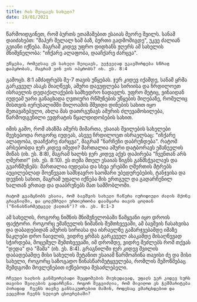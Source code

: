 ```yaml
---
title: რას შეიცავს სახელი? 
date: 19/01/2021
---
```


წარმოიდგინეთ, რომ ბურთს ეთამაშებით ესაიას მეორე შვილს. სანამ დაიძახებთ: "მაჰერ შელალ ხაშ ბაზ, ბურთი გადმომიგდე", უკვე ძალიან გვიანი იქნება. მაგრამ კიდევ უფრო დიდხანს ჟღერს ამ სახელის მნიშვნელობა: "იჩქარე ალაფობა, დააჩქარე ძარცვა".

`უწყება, რომელსაც ეს სახელი შეიცავს, უეჭველად უკავშირდება სწრაფ დაპყრობას, მაგრამ ვინ ვის იპყრობს? იხ. ეს. 8:4`

გამოცხ. 8:1 ამძაფრებს მე-7 თავის უწყებას. ჯერ კიდევ იქამდე, სანამ ყრმა გარკვეულ ასაკს მიაღწევს, აშური დაეუფლება სირიისა და ჩრდილოეთ ისრაელის დედაქალაქების სამხედრო ნადავლს. უფრო მეტიც, ვინაიდან იუდეამ უარი განაცხადა ღვთიური რწმუნების უწყების მიღებაზე, რომელიც მისთვის იერუსალიმში შილოამის მშვიდი დინების სახით იყო შეთავაზებული, ახლა მას დათრგუნავს აშურის ძლევამოსილება, წარმოდგენილი ევფრატის წყალდიდობების სახით.

იმის გამო, რომ ახაზმა აშურს მიმართა, ესაიას შვილების სახელები შეეხებოდა როგორც იუდეას, ასევე ჩრდილოეთ ისრაელსაც: "იჩქარე ალაფობა, დააჩქარე ძარცვა", მაგრამ "ნარჩენი დაბრუნდება". რატომ არსებობდა ჯერ კიდევ იმედი? მართალია აშური დატბორავს ემანუელის მიწას (იხ. ეს. 8:8), მაგრამ ხალხს ჯერ კიდევ აქვს დაპირება "ჩვენთან არს ღმერთი!" (იხ. ეს. 8:10). ეს თემა მთელ ესაიას წიგნს განმსჭვალავს და გვარწმუნებს: მართალია იუდეასა და სხვა ერებში ღმერთის მტრებს აუცილებლად  მოეწევათ სამსჯავრო საომარი უბედურებების, ტანჯვისა და დევნის სახით, მაგრამ უფალი იქნება მის ერთგულ და გადარჩენილ ხალთან ერთად და დააბრუნებს მათ სამშობლოში. 

`რატომ გვამცნობს ესაია, რომ ბავშვის სახელი ჩაწერა იურიდიული ძალის მქონე გრაგნილში, და ცოლქმრული ურთიერთობა დაამყარა თავის ცოლთან ("წინასწარმეტყველ ქალთან")? იხ. ეს. 8:1-3`

ამ სახელის, როგორც ნიშნის მნიშვნელობაში წამყვანი იყო დროის ფაქტორი. როგორც ემანუელის ნიშანის შემთხვევაში, ამ ბავშვის ჩასახვისა და დაბადებიდან აშურის სირიასა და ისრაელზე გამარჯვებამდე იმაზე ნაკლები დრო ჩაივლის, ვიდრე ყრმას გარკვეულ ასაკამდე მისაღწევად სჭირდება, მოცემულ შემთხვევაში, იმ დრომდე, ვიდრე შეძლებს რომ თქვას "დედა" და "მამა" (იხ. ეს. 8:4). გრაგნილში ჯერ კიდევ შვილის დაბადებამდე მისი სახელის შეტანით ესაიამ წარმოაჩინა თავისი ძე და მისი სახელი, როგორც საზოგადო წინასწარმეტყველება, რომლის შემოწმებაც შემდგომი მოვლენებით იქნებოდა შესაძლებელი.

`რჩეული ხალხის განმეორებადი შეცდომების მიუხედავად, უფალს ჯერ კიდევ სურს თავისი შვილების გადარჩენა. როგორ შეგვიძლია, რომ მივიღოთ ეს ჭეშმარიტება პირადად  ჩვენს თავზე განსაკუთრებით მაშინ, როდესაც ვმარცხდებით და ვეცემით ჩვენს სულიერ ცხოვრებაში?`
